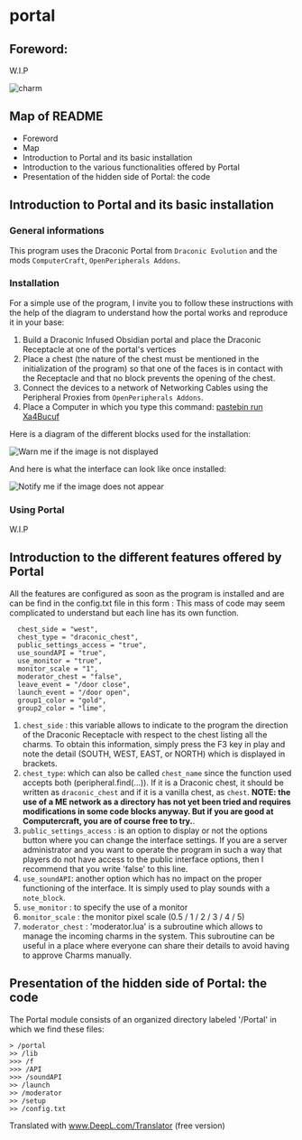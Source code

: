 # portal

## Foreword: ##

W.I.P

![charm](https://ftbwiki.org/images/8/89/Item_Charm_of_Dislocation.png)

## Map of README ##

- Foreword
- Map
- Introduction to Portal and its basic installation
- Introduction to the various functionalities offered by Portal
- Presentation of the hidden side of Portal: the code


## Introduction to Portal and its basic installation ##

### General informations ###

This program uses the Draconic Portal from `Draconic Evolution` and the mods `ComputerCraft`, `OpenPeripherals Addons`.


### Installation ###

For a simple use of the program, I invite you to follow these instructions with the help of the diagram to understand how the portal works and reproduce it in your base:

1. Build a Draconic Infused Obsidian portal and place the Draconic Receptacle at one of the portal's vertices
2. Place a chest (the nature of the chest must be mentioned in the initialization of the program) so that one of the faces is in contact with the Receptacle and that no block prevents the opening of the chest.
3. Connect the devices to a network of Networking Cables using the Peripheral Proxies from `OpenPeripherals Addons`.
4. Place a Computer in which you type this command: [pastebin run Xa4Bucuf](https://pastebin.com/Xa4Bucuf)

Here is a diagram of the different blocks used for the installation:

![Warn me if the image is not displayed](https://i.ibb.co/fSKPDyj/2021-04-04-17-06-03.jpg)

And here is what the interface can look like once installed:

![Notify me if the image does not appear](https://forum.mineaurion.com/assets/uploads/files/1590413050682-2020-05-25_15.22.24.png)

### Using Portal ###

W.I.P

## Introduction to the different features offered by Portal ##

All the features are configured as soon as the program is installed and are can be find in the config.txt file in this form :
This mass of code may seem complicated to understand but each line has its own function.


```
  chest_side = "west",
  chest_type = "draconic_chest",
  public_settings_access = "true",
  use_soundAPI = "true",
  use_monitor = "true",
  monitor_scale = "1",
  moderator_chest = "false",
  leave_event = "/door close",
  launch_event = "/door open",
  group1_color = "gold",
  group2_color = "lime",
```

1. `chest_side` : this variable allows to indicate to the program the direction of the Draconic Receptacle with respect to the chest listing all the charms. To obtain this information, simply press the F3 key in play and note the detail (SOUTH, WEST, EAST, or NORTH) which is displayed in brackets.
2. `chest_type`: which can also be called `chest_name` since the function used accepts both (peripheral.find(...)). If it is a Draconic chest, it should be written as `draconic_chest` and if it is a vanilla chest, as `chest`. **NOTE: the use of a ME network as a directory has not yet been tried and requires modifications in some code blocks anyway. But if you are good at Computercraft, you are of course free to try.**.
3. `public_settings_access` : is an option to display or not the options button where you can change the interface settings. If you are a server administrator and you want to operate the program in such a way that players do not have access to the public interface options, then I recommend that you write 'false' to this line.
4. `use_soundAPI`: another option which has no impact on the proper functioning of the interface. It is simply used to play sounds with a `note_block`.
5. `use_monitor` : to specify the use of a monitor
6. `monitor_scale` : the monitor pixel scale (0.5 / 1 / 2 / 3 / 4 / 5)
7. `moderator_chest` : 'moderator.lua' is a subroutine which allows to manage the incoming charms in the system. This subroutine can be useful in a place where everyone can share their details to avoid having to approve Charms manually.

## Presentation of the hidden side of Portal: the code

The Portal module consists of an organized directory labeled '/Portal' in which we find these files:

```
> /portal
>> /lib
>>> /f
>>> /API
>>> /soundAPI
>> /launch
>> /moderator
>> /setup
>> /config.txt
```


Translated with www.DeepL.com/Translator (free version)
